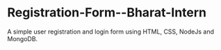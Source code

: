 # Registration-Form--Bharat-Intern
A simple user registration and login form using HTML, CSS, NodeJs and MongoDB.
